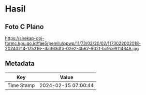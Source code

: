 # Hasil

## Foto C Plano

https://sirekap-obj-formc.kpu.go.id/fae5/pemilu/ppwp/11/73/02/20/02/1173022002018-20240214-175316--3a363dfb-02e2-4b62-902f-bc9ce9114848.jpg


## Metadata

| Key        | Value               |
| ---------- | ------------------- |
| Time Stamp | 2024-02-15 07:00:44 |



